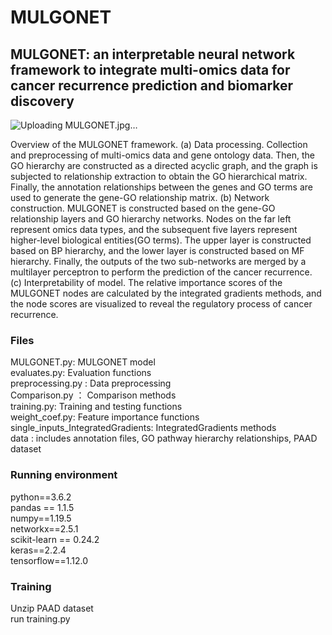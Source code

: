# MULGONET


## MULGONET: an interpretable neural network framework to integrate multi-omics data for cancer recurrence prediction and biomarker discovery



![Uploading MULGONET.jpg…]()

Overview of the MULGONET framework. (a) Data processing. Collection and preprocessing of multi-omics data and gene ontology data. Then, the GO hierarchy are constructed as a directed acyclic graph, and the graph is subjected to relationship extraction to obtain the GO hierarchical matrix. Finally, the annotation relationships between the genes and GO terms are used to generate the gene-GO relationship matrix. (b) Network construction. MULGONET is constructed based on the gene-GO relationship layers and GO hierarchy networks. Nodes on the far left represent omics data types, and the subsequent five layers represent higher-level biological entities(GO terms). The upper layer is constructed based on BP hierarchy, and the lower layer is constructed based on MF hierarchy. Finally, the outputs of the two sub-networks are merged by a multilayer perceptron to perform the prediction of the cancer recurrence. (c) Interpretability of model. The relative importance scores of the MULGONET nodes are calculated by the integrated gradients methods, and the node scores are visualized to reveal the regulatory process of cancer recurrence.


### Files
MULGONET.py: MULGONET model <br>
evaluates.py: Evaluation functions  <br>
preprocessing.py : Data preprocessing  <br>
Comparison.py ：  Comparison methods  <br>
training.py: Training and testing functions  <br>
weight_coef.py: Feature importance functions  <br>
single_inputs_IntegratedGradients:  IntegratedGradients methods <br>
data : includes annotation files, GO pathway hierarchy relationships, PAAD dataset <br>

### Running environment
python==3.6.2  
pandas == 1.1.5  
numpy==1.19.5  
networkx==2.5.1  
scikit-learn == 0.24.2  
keras==2.2.4  
tensorflow==1.12.0  

### Training

Unzip PAAD dataset <br>
run training.py





